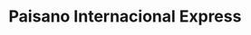 ---
title: "Paisano Internacional Express"
url: /trenton/paisano-internacional-express/
shop: Reisebüro
---
